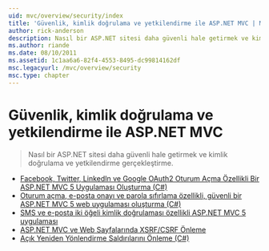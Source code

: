 ```yaml
---
uid: mvc/overview/security/index
title: 'Güvenlik, kimlik doğrulama ve yetkilendirme ile ASP.NET MVC | Microsoft Docs'
author: rick-anderson
description: Nasıl bir ASP.NET sitesi daha güvenli hale getirmek ve kimlik doğrulama ve yetkilendirme gerçekleştirme.
ms.author: riande
ms.date: 08/10/2011
ms.assetid: 1c1aa6a6-82f4-4553-8495-dc99814162df
msc.legacyurl: /mvc/overview/security
msc.type: chapter
---
```

<a name="security-authentication-and-authorization-with-aspnet-mvc"></a>Güvenlik, kimlik doğrulama ve yetkilendirme ile ASP.NET MVC
====================
> Nasıl bir ASP.NET sitesi daha güvenli hale getirmek ve kimlik doğrulama ve yetkilendirme gerçekleştirme.


- [Facebook, Twitter, LinkedIn ve Google OAuth2 Oturum Açma Özellikli Bir ASP.NET MVC 5 Uygulaması Oluşturma (C#)](create-an-aspnet-mvc-5-app-with-facebook-and-google-oauth2-and-openid-sign-on.md)
- [Oturum açma, e-posta onayı ve parola sıfırlama özellikli, güvenli bir ASP.NET MVC 5 web uygulaması oluşturma (C#)](create-an-aspnet-mvc-5-web-app-with-email-confirmation-and-password-reset.md)
- [SMS ve e-posta iki öğeli kimlik doğrulaması özellikli ASP.NET MVC 5 uygulaması](aspnet-mvc-5-app-with-sms-and-email-two-factor-authentication.md)
- [ASP.NET MVC ve Web Sayfalarında XSRF/CSRF Önleme](xsrfcsrf-prevention-in-aspnet-mvc-and-web-pages.md)
- [Açık Yeniden Yönlendirme Saldırılarını Önleme (C#)](preventing-open-redirection-attacks.md)
